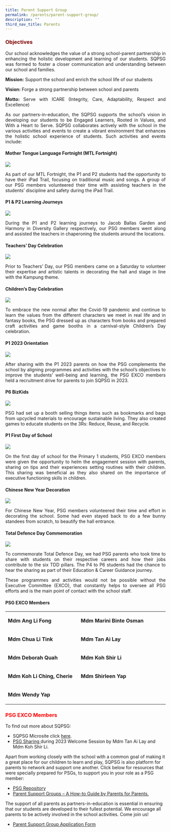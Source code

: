 ```yaml
---
title: Parent Support Group
permalink: /parents/parent-support-group/
description: ""
third_nav_title: Parents
---
```

<h3 style="text-align: justify;"><span style="color: #800000;"><strong>Objectives</strong></span></h3>

<p style="text-align: justify;">Our school acknowledges the value of a strong school-parent partnership in enhancing the holistic development and learning of our students. SQPSG was formed to foster a closer communication and understanding between our school and families.</p>
<p style="text-align: justify;"><strong>Mission:</strong> Support the school and enrich the school life of our students</p>
<p style="text-align: justify;"><strong>Vision:</strong> Forge a strong partnership between school and parents</p>
<p style="text-align: justify;"><strong>Motto:</strong> Serve with ICARE (Integrity, Care, Adaptability, Respect and Excellence)</p>
<p style="text-align: justify;">As our partners-in-education, the SQPSG supports the school&rsquo;s vision in developing our students to be Engaged Learners, Rooted in Values, and With a Heart to Serve. SQPSG collaborates actively with the school in the various activities and events to create a vibrant environment that enhances the holistic school experience of students. Such activities and events include:</p>
<h4 style="text-align: justify;"><strong>Mother Tongue Language Fortnight (MTL Fortnight)</strong></h4>

![](/images/Psg001.jpg)
<p style="text-align: justify;">As part of our MTL Fortnight, the P1 and P2 students had the opportunity to have their iPad Trail, focusing on traditional music and songs. A group of our PSG members volunteered their time with assisting teachers in the students&rsquo; discipline and safety during the iPad Trail.</p>
<h4 style="text-align: justify;"><strong>P1 &amp; P2 Learning Journeys</strong></h4>

![](/images/Psg002.jpg)
<p style="text-align: justify;">During the P1 and P2 learning journeys to Jacob Ballas Garden and Harmony in Diversity Gallery respectively, our PSG members went along and assisted the teachers in chaperoning the students around the locations.</p>
<h4 style="text-align: justify;"><strong>Teachers&rsquo; Day Celebration</strong></h4>

![](/images/Psg003.jpg)
<p style="text-align: justify;">Prior to Teachers&rsquo; Day, our PSG members came on a Saturday to volunteer their expertise and artistic talents in decorating the hall and stage in line with the Kampung theme.</p>
<h4 style="text-align: justify;"><strong>Children&rsquo;s Day Celebration</strong></h4>

![](/images/Psg004.jpg)
<p style="text-align: justify;">To embrace the new normal after the Covid-19 pandemic and continue to learn the values from the different characters we meet in real life and in fantasy books, the PSG dressed up as characters from books and prepared craft activities and game booths in a carnival-style Children&rsquo;s Day celebration.</p>
<h4 style="text-align: justify;"><strong>P1 2023 Orientation</strong></h4>

![](/images/Psg005.jpg)
<p style="text-align: justify;">After sharing with the P1 2023 parents on how the PSG complements the school by aligning programmes and activities with the school&rsquo;s objectives to improve the students&rsquo; well-being and learning, the PSG EXCO members held a recruitment drive for parents to join SQPSG in 2023.</p>
<h4 style="text-align: justify;"><strong>P6 BizKids</strong></h4>

![](/images/Psg006.jpg)
<p style="text-align: justify;">PSG had set up a booth selling things items such as bookmarks and bags from upcycled materials to encourage sustainable living. They also created games to educate students on the 3Rs: Reduce, Reuse, and Recycle.</p>
<h4 style="text-align: justify;"><strong>P1 First Day of School</strong></h4>

![](/images/Psg007.jpg)
<p style="text-align: justify;">On the first day of school for the Primary 1 students, PSG EXCO members were given the opportunity to helm the engagement session with parents, sharing on tips and their experiences setting routines with their children. This sharing was beneficial as they also shared on the importance of executive functioning skills in children.</p>
<h4 style="text-align: justify;"><strong>Chinese New Year Decoration</strong></h4>

![](/images/Psg008.jpg)
<p style="text-align: justify;">For Chinese New Year, PSG members volunteered their time and effort in decorating the school. Some had even stayed back to do a few bunny standees from scratch, to beautify the hall entrance.</p>
<h4 style="text-align: justify;"><strong>Total Defence Day Commemoration</strong></h4>

![](/images/Psg009.jpg)
<p style="text-align: justify;">To commemorate Total Defence Day, we had PSG parents who took time to share with students on their respective careers and how their jobs contribute to the six TDD pillars. The P4 to P6 students had the chance to hear the sharing as part of their Education &amp; Career Guidance journey.</p>
<p style="text-align: justify;">These programmes and activities would not be possible without the Executive Committee (EXCO), that constantly helps to oversee all PSG efforts and is the main point of contact with the school staff.</p>
<h4 style="text-align: justify;"><strong>PSG EXCO Members</strong></h4>
<table>
<tbody>
<tr>
<td style="width: 221px;">
<p><strong>Mdm Ang Li Fong</strong></p>
</td>
<td style="width: 269px;">
<p><strong>Mdm Marini Binte Osman</strong></p>
</td>
</tr>
<tr>
<td style="width: 221px;">
<p><strong>Mdm Chua Li Tink</strong></p>
</td>
<td style="width: 269px;">
<p><strong>Mdm Tan Ai Lay</strong></p>
</td>
</tr>
<tr>
<td style="width: 221px;">
<p><strong>Mdm Deborah Quah</strong></p>
</td>
<td style="width: 269px;">
<p><strong>Mdm Koh Shir Li</strong></p>
</td>
</tr>
<tr>
<td style="width: 221px;">
<p><strong>Mdm Koh Li Ching, Cherie</strong></p>
</td>
<td style="width: 269px;">
<p><strong>Mdm Shirleen Yap</strong></p>
</td>
</tr>
<tr>
<td style="width: 221px;"><strong>Mdm Wendy Yap</strong></td>
<td style="width: 269px;">
<p>&nbsp;</p>
</td>
</tr>
</tbody>
</table>
<h3><span style="color: #ff0000;"><strong>PSG EXCO Members</strong></span></h3>
<p>To find out more about SQPSG:</p>
<ul>
<li>SQPSG Microsite click <a href="https://sites.google.com/moe.edu.sg/sqpsg-activities" target="_blank">here</a>.&nbsp;</li>
<li><a href="https://drive.google.com/file/d/1oCmXgwv9dtMcYetZHeZhz-0WU1NMsbgx/view" target="_blank">PSG Sharing </a>during 2023 Welcome Session by Mdm Tan Ai Lay and Mdm Koh Shir Li.</li>
</ul>
<p>Apart from working closely with the school with a common goal of making it a great place for our children to learn and play, SQPSG is also platform for parents to network and support one another. Click below for resources that were specially prepared for PSGs, to support you in your role as a PSG member:</p>
<ul>
<li><span style="text-decoration: underline;"><a href="https://sites.google.com/moe.edu.sg/psg-online-repository/home?pli=1" target="_blank">PSG Repository</a></span></li>
<li><a href="https://www.moe.gov.sg/-/media/files/compass/psg-online-guide.ashx" target="_blank">Parent Support Groups &ndash; A How-to Guide by Parents for Parents.</a></li>
</ul>
<p>The support of all parents as partners-in-education is essential in ensuring that our students are developed to their fullest potential. We encourage all parents to be actively involved in the school activities. Come join us!</p>
<ul>
<li><a href="https://bit.ly/sqpsg-application-form" target="_blank">Parent Support Group Application Form</a></li>
</ul>